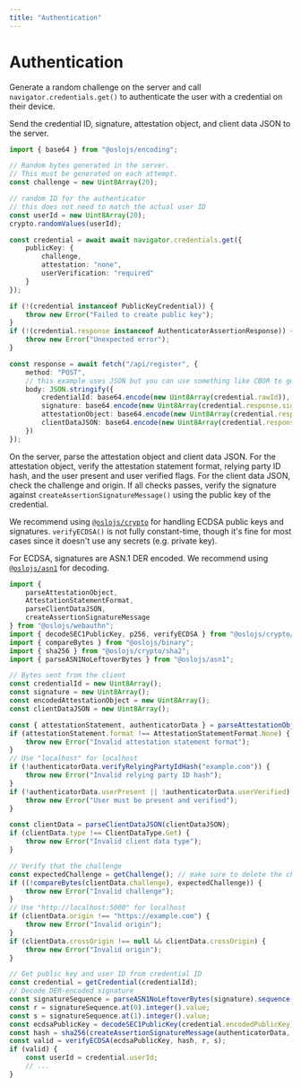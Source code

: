```yaml
---
title: "Authentication"
---
```


# Authentication

Generate a random challenge on the server and call `navigator.credentials.get()` to authenticate the user with a credential on their device.

Send the credential ID, signature, attestation object, and client data JSON to the server.

```ts
import { base64 } from "@oslojs/encoding";

// Random bytes generated in the server.
// This must be generated on each attempt.
const challenge = new Uint8Array(20);

// random ID for the authenticator
// this does not need to match the actual user ID
const userId = new Uint8Array(20);
crypto.randomValues(userId);

const credential = await await navigator.credentials.get({
	publicKey: {
		challenge,
		attestation: "none",
		userVerification: "required"
	}
});

if (!(credential instanceof PublicKeyCredential)) {
	throw new Error("Failed to create public key");
}
if (!(credential.response instanceof AuthenticatorAssertionResponse)) {
	throw new Error("Unexpected error");
}

const response = await fetch("/api/register", {
	method: "POST",
	// this example uses JSON but you can use something like CBOR to get something more compact
	body: JSON.stringify({
		credentialId: base64.encode(new Uint8Array(credential.rawId)),
		signature: base64.encode(new Uint8Array(credential.response.signature)),
		attestationObject: base64.encode(new Uint8Array(credential.response.attestationObject)),
		clientDataJSON: base64.encode(new Uint8Array(credential.response.clientDataJSON))
	})
});
```

On the server, parse the attestation object and client data JSON. For the attestation object, verify the attestation statement format, relying party ID hash, and the user present and user verified flags. For the client data JSON, check the challenge and origin. If all checks passes, verify the signature against `createAssertionSignatureMessage()` using the public key of the credential.

We recommend using [`@oslojs/crypto`](https://crypto.oslojs.dev) for handling ECDSA public keys and signatures. `verifyECDSA()` is not fully constant-time, though it's fine for most cases since it doesn't use any secrets (e.g. private key).

For ECDSA, signatures are ASN.1 DER encoded. We recommend using [`@oslojs/asn1`](https://asn1.oslojs.dev) for decoding.

```ts
import {
	parseAttestationObject,
	AttestationStatementFormat,
	parseClientDataJSON,
	createAssertionSignatureMessage
} from "@oslojs/webauthn";
import { decodeSEC1PublicKey, p256, verifyECDSA } from "@oslojs/crypto/ecdsa";
import { compareBytes } from "@oslojs/binary";
import { sha256 } from "@oslojs/crypto/sha2";
import { parseASN1NoLeftoverBytes } from "@oslojs/asn1";

// Bytes sent from the client
const credentialId = new Uint8Array();
const signature = new Uint8Array();
const encodedAttestationObject = new Uint8Array();
const clientDataJSON = new Uint8Array();

const { attestationStatement, authenticatorData } = parseAttestationObject(encodedAttestationObject);
if (attestationStatement.format !== AttestationStatementFormat.None) {
	throw new Error("Invalid attestation statement format");
}
// Use "localhost" for localhost
if (!authenticatorData.verifyRelyingPartyIdHash("example.com")) {
	throw new Error("Invalid relying party ID hash");
}
if (!authenticatorData.userPresent || !authenticatorData.userVerified) {
	throw new Error("User must be present and verified");
}

const clientData = parseClientDataJSON(clientDataJSON);
if (clientData.type !== ClientDataType.Get) {
	throw new Error("Invalid client data type");
}

// Verify that the challenge
const expectedChallenge = getChallenge(); // make sure to delete the challenge after use
if ((!compareBytes(clientData.challenge), expectedChallenge)) {
	throw new Error("Invalid challenge");
}
// Use "http://localhost:5000" for localhost
if (clientData.origin !== "https://example.com") {
	throw new Error("Invalid origin");
}
if (clientData.crossOrigin !== null && clientData.crossOrigin) {
	throw new Error("Invalid origin");
}

// Get public key and user ID from credential ID
const credential = getCredential(credentialId);
// Decode DER-encoded signature
const signatureSequence = parseASN1NoLeftoverBytes(signature).sequence();
const r = signatureSequence.at(0).integer().value;
const s = signatureSequence.at(1).integer().value;
const ecdsaPublicKey = decodeSEC1PublicKey(credential.encodedPublicKey);
const hash = sha256(createAssertionSignatureMessage(authenticatorData, clientDataJSON));
const valid = verifyECDSA(ecdsaPublicKey, hash, r, s);
if (valid) {
	const userId = credential.userId;
	// ...
}
```
